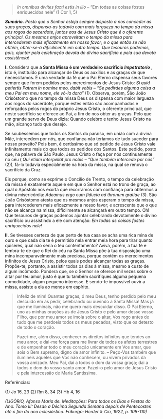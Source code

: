 > *In omnibus divites facti estis in illo* – “Em todas as coisas fostes enriquecidos nele” (1 Cor 1, 5)

***Sumário.** Posto que o Senhor esteja sempre disposto a nos conceder as suas graças, dispensa-as todavia com mais largueza no tempo da missa aos rogos do sacerdote, juntos aos de Jesus Cristo que é o oferente principal. Os mesmos anjos aproveitam o tempo da missa para intercederem mais eficazmente em nosso favor; e o que então se não obtém, obter-se-á dificilmente em outro tempo. Que tesouros podemos, pois, ajuntar pela celebração devota do divino sacrifício e pela sua devota assistência!*

**I.** Considera que **a Santa Missa é um verdadeiro sacrifício *Impetratorio*** , isto é, instituído para alcançar de Deus os auxílios e as graças de que necessitamos. É uma verdade da fé que o Pai Eterno dispensa seus favores sempre que forem pedidos pelos merecimentos de Jesus Cristo: *Si quid petiertis Patrem in nomine meo, dabit vobis – “Se pedirdes alguma coisa a meu Pai em meu nome, ele vô-la dará”* (1). Observa, porém, São João Crisóstomo que no tempo da missa Deus os dispensa com maior largueza aos rogos do sacerdote, porque estes então são acompanhados e reforçados pelos rogos do próprio Jesus Cristo, o oferente principal, que neste sacrifício se oferece ao Pai, a fim de nos obter as graças. Pelo que um grande servo de Deus dizia: Quando celebro e tenho Jesus Cristo na mão, alcanço tudo que desejo.

Se soubéssemos que todos os Santos do paraíso, em união com a divina Mãe, intercedem por nós, que confiança não teríamos de tudo suceder para nosso proveito? Pois bem, é certíssimo que só pedido de Jesus Cristo vale infinitamente mais do que todos os pedidos dos Santos. Este pedido, posto que, na palavra de São Paulo, Jesus Cristo o faça por nós continuamente no céu ( *Qui etiam interpellat pro nobis – “Que também intercede por nós”* (2)), fá-lo todavia especialmente na hora da missa, na qual se renova o sacrifício da Cruz.

Eis porque, como se exprime o Concílio de Trento, o tempo da celebração da missa é exatamente aquele em que o Senhor está no trono de graça, ao qual o Apóstolo nos exorta que recorramos com confiança para obtermos a divina misericórdia: *Adeamus ergo cum fiducia ad thronum gratiae* (3). São João Crisóstomo atesta que os mesmos anjos esperam o tempo da missa, para intercederem mais eficazmente a nosso favor; e acrescenta que o que não se alcança na missa, dificilmente se alcançará em outro tempo. Oh! Que tesouros de graças podemos ajuntar celebrando devotamente o divino sacrifício ou assistindo a ele com atenção: *Em todas as coisas fostes enriquecidos nele!*

**II.** Se tivesses certeza de que perto de tua casa se acha uma rica mina de ouro e que cada dia te é permitido nela entrar meia hora para tirar quanto quiseres, qual não seria o teu contentamento? Aviva, porém, a tua fé e lembra-te de que o Rei do céu na Santa Missa põe à tua disposição uma mina incomparavelmente mais preciosa, porque contém os merecimentos infinitos de Jesus Cristo, pelos quais podes alcançar todas as graças. Propõe-te, portanto, a assistir todos os dias à missa, mesmo a custo de algum incômodo. Pondera que, se o Senhor se oferece mil vezes sobre o altar por teu amor, justo é que tu também sacrifiques alguma pequena comodidade, algum pequeno interesse. E sendo-te impossível ouvir a missa, assiste a ela ao menos em espírito.

> Infeliz de mim! Quantas graças, ó meu Deus, tenho perdido pelo meu descuido em as pedir, celebrando ou ouvindo a Santa Missa! Mas já que me iluminais, não me quero mais descuidar disso. Ó Pai Eterno, uno as minhas orações às de Jesus Cristo e pelo amor desse vosso Filho, que por meu amor se imola sobre o altar, Vos rogo antes de tudo que me perdoeis todos os meus pecados, visto que os detesto de todo o coração.
>
> Fazei-me, além disso, conhecer os direitos infinitos que tendes ao meu amor, e dai-me força para me livrar de todos os afetos terrestres e de empenhar todo o meu coração unicamente em Vos amar, que sois o Bem supremo, digno de amor infinito. – Peço-Vos também que ilumineis aqueles que Vos não conhecem, ou vivem privados da vossa amizade. Meu Pai, dai a todos o dom da vossa graça; dai a todos o dom do vosso santo amor. Fazei-o pelo amor de Jesus Cristo e pela intercessão de Maria Santíssima.

Referências:

\(1\) Jo 16, 23 (2) Rm 8, 34 (3) Hb 4, 16

*(LIGÓRIO, Afonso Maria de. Meditações: Para todos os Dias e Festas do Ano: Tomo III: Desde a Décima Segunda Semana depois de Pentecostes até o fim do ano eclesiástico. Friburgo: Herder & Cia, 1922, p. 108-110)*
